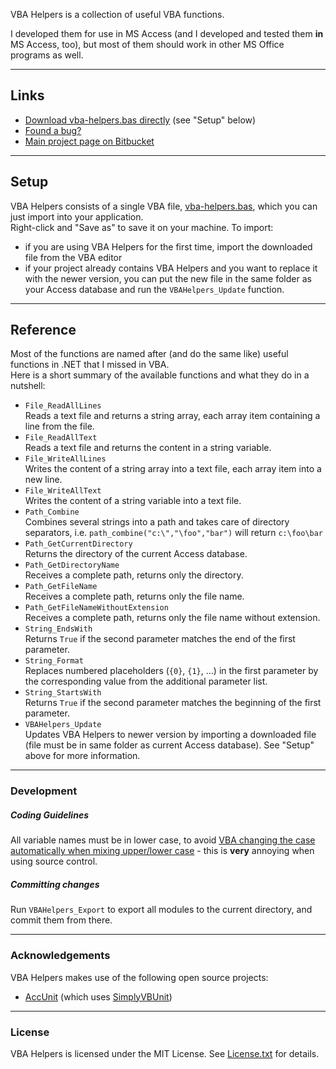 
VBA Helpers is a collection of useful VBA functions.

I developed them for use in MS Access (and I developed and tested them **in** MS Access, too), but most of them should work in other MS Office programs as well.

---

## Links

- [Download vba-helpers.bas directly](https://bitbucket.org/christianspecht/vba-helpers/raw/tip/vba-helpers.bas) (see "Setup" below)
- [Found a bug?](https://bitbucket.org/christianspecht/vba-helpers/issues/new)
- [Main project page on Bitbucket](https://bitbucket.org/christianspecht/vba-helpers)

---

## Setup

VBA Helpers consists of a single VBA file, [vba-helpers.bas](https://bitbucket.org/christianspecht/vba-helpers/raw/tip/vba-helpers.bas), which you can just import into your application.  
Right-click and "Save as" to save it on your machine. To import:

- if you are using VBA Helpers for the first time, import the downloaded file from the VBA editor
- if your project already contains VBA Helpers and you want to replace it with the newer version, you can put the new file in the same folder as your Access database and run the `VBAHelpers_Update` function.

---

## Reference

Most of the functions are named after (and do the same like) useful functions in .NET that I missed in VBA.  
Here is a short summary of the available functions and what they do in a nutshell:

- `File_ReadAllLines`  
Reads a text file and returns a string array, each array item containing a line from the file.
- `File_ReadAllText`  
Reads a text file and returns the content in a string variable.
- `File_WriteAllLines`  
Writes the content of a string array into a text file, each array item into a new line.
- `File_WriteAllText`  
Writes the content of a string variable into a text file.
- `Path_Combine`  
Combines several strings into a path and takes care of directory separators, i.e. `path_combine("c:\","\foo","bar")` will return `c:\foo\bar`
- `Path_GetCurrentDirectory`  
Returns the directory of the current Access database.
- `Path_GetDirectoryName`  
Receives a complete path, returns only the directory.
- `Path_GetFileName`  
Receives a complete path, returns only the file name.
- `Path_GetFileNameWithoutExtension`  
Receives a complete path, returns only the file name without extension.
- `String_EndsWith`  
Returns `True` if the second parameter matches the end of the first parameter.
- `String_Format`  
Replaces numbered placeholders (`{0}`, `{1}`, ...) in the first parameter by the corresponding value from the additional parameter list.
- `String_StartsWith`  
Returns `True` if the second parameter matches the beginning of the first parameter.
- `VBAHelpers_Update`  
Updates VBA Helpers to newer version by importing a downloaded file (file must be in same folder as current Access database). See "Setup" above for more information.

---

### Development

##### Coding Guidelines

All variable names must be in lower case, to avoid [VBA changing the case automatically when mixing upper/lower case](http://stackoverflow.com/q/4852735) - this is **very** annoying when using source control.

##### Committing changes

Run `VBAHelpers_Export` to export all modules to the current directory, and commit them from there.

---

### Acknowledgements

VBA Helpers makes use of the following open source projects:

- [AccUnit](http://accunit.access-codelib.net/) (which uses [SimplyVBUnit](http://sourceforge.net/projects/simplyvbunit/))

---

### License

VBA Helpers is licensed under the MIT License. See [License.txt](https://bitbucket.org/christianspecht/vba-helpers/raw/tip/license.txt) for details.